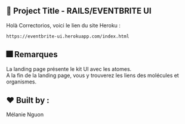 

##  :gem: Project Title - RAILS/EVENTBRITE UI

Holà Correctorios, voici le lien du site Heroku :  

```
https://eventbrite-ui.herokuapp.com/index.html
```

##   :fireworks: Remarques

La landing page présente le kit UI avec les atomes.  
A la fin de la landing page, vous y trouverez les liens des molécules et organismes.  


## :heart: Built by : 

Mélanie Nguon  